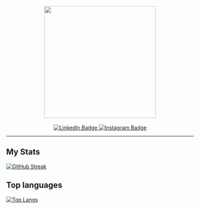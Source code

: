 <div id="header" align="center">
  <img src="https://media.giphy.com/media/iYVneIXJQ3jdJLkZmM/giphy.gif" width="300"/>
</div>
<br \>

<div id="badges" align="center">
  <a href="[your-linkedin-URL](https://www.linkedin.com/in/aurora-maria-tumminello/)">
    <img src="https://img.shields.io/badge/LinkedIn-blue?style=for-the-badge&logo=linkedin&logoColor=white" alt="LinkedIn Badge"/>
  </a>
  <a href="https://www.instagram.com/aurorarctic98/">
    <img src="https://img.shields.io/badge/Instagram-purple?style=for-the-badge&logo=instagram&logoColor=white" alt="Instagram Badge"/>
  </a>
</div>

---

## My Stats

[![GitHub Streak](https://github-readme-streak-stats.herokuapp.com/?user=auroramariatumminello&theme=dark&background=000000)](https://github-readme-streak-stats.herokuapp.com/?user=auroramariatumminello)

## Top languages

[![Top Langs](https://github-readme-stats.vercel.app/api/top-langs/?username=auroramariatumminello&layout=compact&theme=vision-friendly-dark)](https://github.com/anuraghazra/github-readme-stats)



